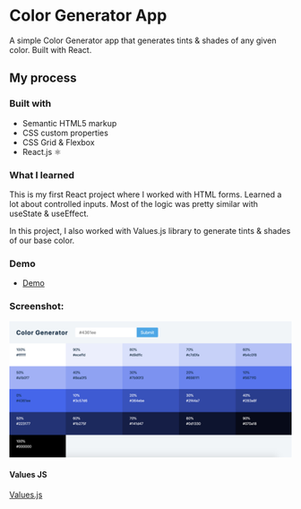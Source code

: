 # Color Generator App

A simple Color Generator app that generates tints & shades of any given color. Built with React.

## My process

### Built with

- Semantic HTML5 markup
- CSS custom properties
- CSS Grid & Flexbox
- React.js ⚛️

### What I learned

This is my first React project where I worked with HTML forms. Learned a lot about controlled inputs. Most of the logic was pretty similar with useState & useEffect.

In this project, I also worked with Values.js library to generate tints & shades of our base color.

### Demo

- [Demo](https://webster-color-generator.netlify.app/)

### Screenshot:

![Screenshot](./screenshot.png)

#### Values JS

[Values.js](https://github.com/noeldelgado/values.js)
